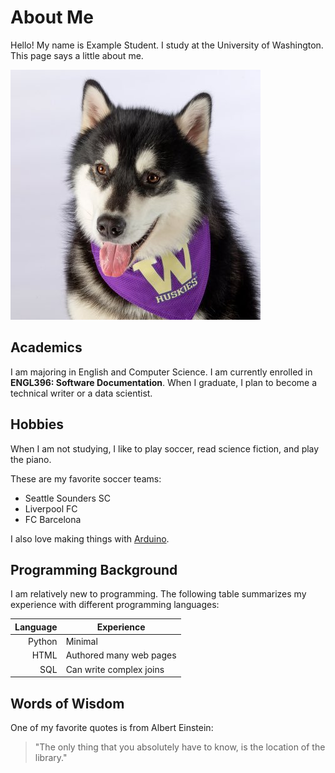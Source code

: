 # About Me
<!--
**UW-Example-Student/UW-Example-Student** is a ✨ _special_ ✨ repository because its `README.md` (this file) appears on your GitHub profile. -->

Hello! My name is Example Student. I study at the University of Washington. This page says a little about me.

![Dubs](dubs.jpg)

## Academics

I am majoring in English and Computer Science. I am currently enrolled in **ENGL396: Software Documentation**. When I graduate, 
I plan to become a technical writer or a data scientist.

## Hobbies

When I am not studying, I like to play soccer, read science fiction, and play the piano.

These are my favorite soccer teams:

- Seattle Sounders SC
- Liverpool FC
- FC Barcelona

I also love making things with [Arduino](https://www.arduino.cc/).

## Programming Background

I am relatively new to programming. The following table summarizes my experience with different programming languages:

| Language | Experience |
|---------:|------------|
| Python   | Minimal    |
|  HTML    | Authored many web pages    |
|  SQL     | Can write complex joins       |


## Words of Wisdom

One of my favorite quotes is from Albert Einstein:

> "The only thing that you absolutely have to know, is the location of the library."
